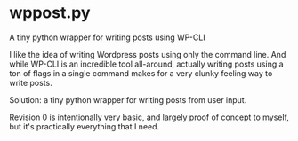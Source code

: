 # wppost.py
A tiny python wrapper for writing posts using WP-CLI

I like the idea of writing Wordpress posts using only the command line.
And while WP-CLI is an incredible tool all-around, actually writing posts 
using a ton of flags in a single command makes for a very clunky feeling 
way to write posts.

Solution: a tiny python wrapper for writing posts from user input.

Revision 0 is intentionally very basic, and largely proof of concept to myself,
but it's practically everything that I need.
